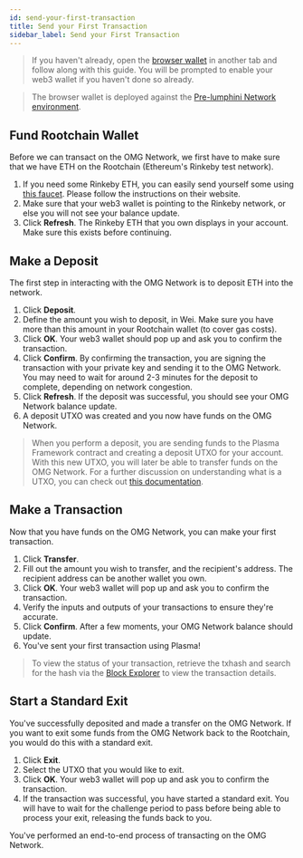 ```yaml
---
id: send-your-first-transaction
title: Send your First Transaction
sidebar_label: Send your First Transaction
---
```


> If you haven't already, open the [browser wallet]() in another tab and follow along with this guide. You will be prompted to enable your web3 wallet if you haven't done so already.

> The browser wallet is deployed against the [Pre-lumphini Network environment](network-connection-details.md).

## Fund Rootchain Wallet
Before we can transact on the OMG Network, we first have to make sure that we have ETH on the Rootchain (Ethereum's Rinkeby test network).
1. If you need some Rinkeby ETH, you can easily send yourself some using [this faucet](https://faucet.rinkeby.io/). Please follow the instructions on their website.
2. Make sure that your web3 wallet is pointing to the Rinkeby network, or else you will not see your balance update.
3. Click **Refresh**. The Rinkeby ETH that you own displays in your account. Make sure this exists before continuing.

## Make a Deposit

The first step in interacting with the OMG Network is to deposit ETH into the network. 

1. Click **Deposit**.
2. Define the amount you wish to deposit, in Wei. Make sure you have more than this amount in your Rootchain wallet (to cover gas costs).
3. Click **OK**. Your web3 wallet should pop up and ask you to confirm the transaction.
4. Click **Confirm**. By confirming the transaction, you are signing the transaction with your private key and sending it to the OMG Network. You may need to wait for around 2-3 minutes for the deposit to complete, depending on network congestion.
5. Click **Refresh**. If the deposit was successful, you should see your OMG Network balance update.
6. A deposit UTXO was created and you now have funds on the OMG Network.

> When you perform a deposit, you are sending funds to the Plasma Framework contract and creating a deposit UTXO for your account. With this new UTXO, you will later be able to transfer funds on the OMG Network. For a further discussion on understanding what is a UTXO, you can check out [this documentation]().

## Make a Transaction

Now that you have funds on the OMG Network, you can make your first transaction.

1. Click **Transfer**.
2. Fill out the amount you wish to transfer, and the recipient's address. The recipient address can be another wallet you own.
3. Click **OK**. Your web3 wallet will pop up and ask you to confirm the transaction.
4. Verify the inputs and outputs of your transactions to ensure they're accurate.
5. Click **Confirm**. After a few moments, your OMG Network balance should update.
6. You've sent your first transaction using Plasma!

> To view the status of your transaction, retrieve the txhash and search for the hash via the [Block Explorer](https://quest-pre-lumphini.omg.network/) to view the transaction details.

## Start a Standard Exit

You've successfully deposited and made a transfer on the OMG Network. If you want to exit some funds from the OMG Network back to the Rootchain, you would do this with a standard exit.

1. Click **Exit**.
2. Select the UTXO that you would like to exit.
3. Click **OK**. Your web3 wallet will pop up and ask you to confirm the transaction.
4. If the transaction was successful, you have started a standard exit. You will have to wait for the challenge period to pass before being able to process your exit, releasing the funds back to you.

You've performed an end-to-end process of transacting on the OMG Network.
